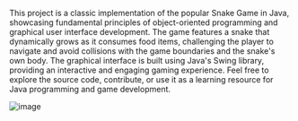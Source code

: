 This project is a classic implementation of the popular Snake Game in Java, showcasing fundamental principles of object-oriented programming and graphical user interface development. The game features a snake that dynamically grows as it consumes food items, challenging the player to navigate and avoid collisions with the game boundaries and the snake's own body. The graphical interface is built using Java's Swing library, providing an interactive and engaging gaming experience. Feel free to explore the source code, contribute, or use it as a learning resource for Java programming and game development.


![image](https://github.com/HoudaMounir/SnakeGame/assets/122269840/3b01ddfd-4eb7-4123-a3de-2e0153dc10b5)
